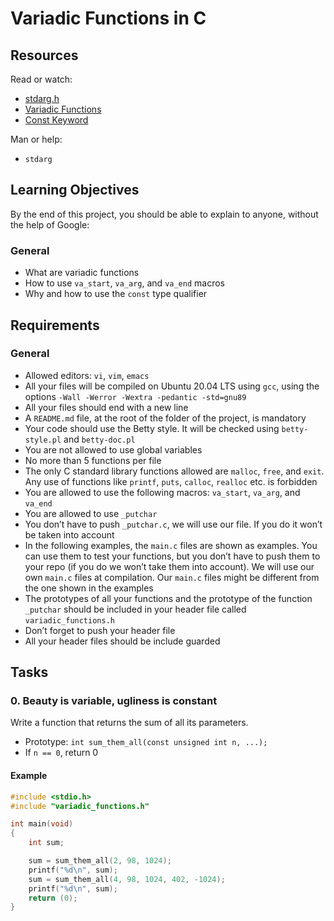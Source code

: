 # Variadic Functions in C

## Resources
Read or watch:
- [stdarg.h](https://en.cppreference.com/w/c/variadic)
- [Variadic Functions](https://www.geeksforgeeks.org/variadic-functions-in-c/)
- [Const Keyword](https://www.geeksforgeeks.org/const-keyword-in-c/)

Man or help:
- `stdarg`

## Learning Objectives
By the end of this project, you should be able to explain to anyone, without the help of Google:

### General
- What are variadic functions
- How to use `va_start`, `va_arg`, and `va_end` macros
- Why and how to use the `const` type qualifier

## Requirements
### General
- Allowed editors: `vi`, `vim`, `emacs`
- All your files will be compiled on Ubuntu 20.04 LTS using `gcc`, using the options `-Wall -Werror -Wextra -pedantic -std=gnu89`
- All your files should end with a new line
- A `README.md` file, at the root of the folder of the project, is mandatory
- Your code should use the Betty style. It will be checked using `betty-style.pl` and `betty-doc.pl`
- You are not allowed to use global variables
- No more than 5 functions per file
- The only C standard library functions allowed are `malloc`, `free`, and `exit`. Any use of functions like `printf`, `puts`, `calloc`, `realloc` etc. is forbidden
- You are allowed to use the following macros: `va_start`, `va_arg`, and `va_end`
- You are allowed to use `_putchar`
- You don’t have to push `_putchar.c`, we will use our file. If you do it won’t be taken into account
- In the following examples, the `main.c` files are shown as examples. You can use them to test your functions, but you don’t have to push them to your repo (if you do we won’t take them into account). We will use our own `main.c` files at compilation. Our `main.c` files might be different from the one shown in the examples
- The prototypes of all your functions and the prototype of the function `_putchar` should be included in your header file called `variadic_functions.h`
- Don’t forget to push your header file
- All your header files should be include guarded

## Tasks

### 0. Beauty is variable, ugliness is constant
Write a function that returns the sum of all its parameters.

- Prototype: `int sum_them_all(const unsigned int n, ...);`
- If `n == 0`, return 0

#### Example
```c
#include <stdio.h>
#include "variadic_functions.h"

int main(void)
{
    int sum;

    sum = sum_them_all(2, 98, 1024);
    printf("%d\n", sum);
    sum = sum_them_all(4, 98, 1024, 402, -1024);
    printf("%d\n", sum);    
    return (0);
}